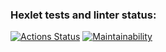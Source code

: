 ### Hexlet tests and linter status:
[![Actions Status](https://github.com/IoannP/python-project-49/workflows/hexlet-check/badge.svg)](https://github.com/IoannP/python-project-49/actions)
[![Maintainability](https://api.codeclimate.com/v1/badges/68632d83030a93083e0f/maintainability)](https://codeclimate.com/github/IoannP/python-project-49/maintainability)
